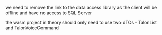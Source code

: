  we need to remove the link to the data access library as the client will be offline and have no access to SQL Server

  the wasm project in theory should only need to use two dTOs - TalonList and TalonVoiceCommand

